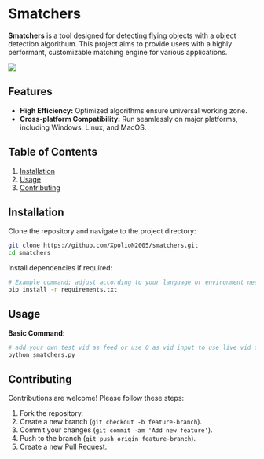 # Smatchers

**Smatchers** is a tool designed for detecting flying objects with a object detection algorithum. This project aims to provide users with a highly performant, customizable matching engine for various applications.

<img src= "https://ibb.co/fr2DY9r">

## Features

- **High Efficiency:** Optimized algorithms ensure universal working zone.
- **Cross-platform Compatibility:** Run seamlessly on major platforms, including Windows, Linux, and MacOS.

## Table of Contents

1. [Installation](#installation)
2. [Usage](#usage)
3. [Contributing](#contributing)

## Installation

Clone the repository and navigate to the project directory:

```bash
git clone https://github.com/XpolioN2005/smatchers.git
cd smatchers
```

Install dependencies if required:

```bash
# Example command; adjust according to your language or environment needs.
pip install -r requirements.txt
```

## Usage

**Basic Command:**

```bash
# add your own test vid as feed or use 0 as vid input to use live vid feed
python smatchers.py
```

## Contributing

Contributions are welcome! Please follow these steps:

1. Fork the repository.
2. Create a new branch (`git checkout -b feature-branch`).
3. Commit your changes (`git commit -am 'Add new feature'`).
4. Push to the branch (`git push origin feature-branch`).
5. Create a new Pull Request.
